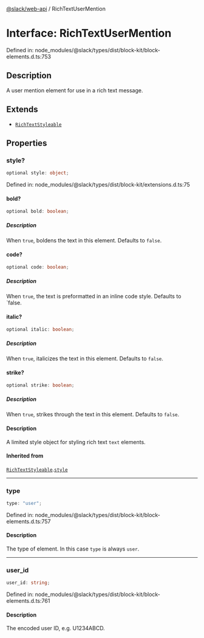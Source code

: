 [@slack/web-api](../index.md) / RichTextUserMention

# Interface: RichTextUserMention

Defined in: node\_modules/@slack/types/dist/block-kit/block-elements.d.ts:753

## Description

A user mention element for use in a rich text message.

## Extends

- [`RichTextStyleable`](RichTextStyleable.md)

## Properties

### style?

```ts
optional style: object;
```

Defined in: node\_modules/@slack/types/dist/block-kit/extensions.d.ts:75

#### bold?

```ts
optional bold: boolean;
```

##### Description

When `true`, boldens the text in this element. Defaults to `false`.

#### code?

```ts
optional code: boolean;
```

##### Description

When `true`, the text is preformatted in an inline code style. Defaults to `false.

#### italic?

```ts
optional italic: boolean;
```

##### Description

When `true`, italicizes the text in this element. Defaults to `false`.

#### strike?

```ts
optional strike: boolean;
```

##### Description

When `true`, strikes through the text in this element. Defaults to `false`.

#### Description

A limited style object for styling rich text `text` elements.

#### Inherited from

[`RichTextStyleable`](RichTextStyleable.md).[`style`](RichTextStyleable.md#style)

***

### type

```ts
type: "user";
```

Defined in: node\_modules/@slack/types/dist/block-kit/block-elements.d.ts:757

#### Description

The type of element. In this case `type` is always `user`.

***

### user\_id

```ts
user_id: string;
```

Defined in: node\_modules/@slack/types/dist/block-kit/block-elements.d.ts:761

#### Description

The encoded user ID, e.g. U1234ABCD.
